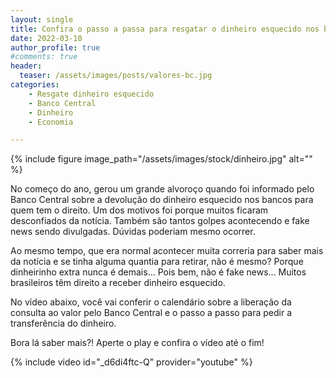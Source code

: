 ```yaml
---
layout: single
title: Confira o passo a passa para resgatar o dinheiro esquecido nos bancos 
date: 2022-03-10 
author_profile: true
#comments: true
header:
  teaser: /assets/images/posts/valores-bc.jpg
categories: 
    - Resgate dinheiro esquecido
    - Banco Central
    - Dinheiro
    - Economia

---
```


{% include figure image_path="/assets/images/stock/dinheiro.jpg" alt=""  %}

No começo do ano, gerou um grande alvoroço quando foi informado pelo Banco Central sobre a devolução do dinheiro esquecido nos bancos para quem tem o direito. Um dos motivos foi porque muitos ficaram desconfiados da notícia. Também são tantos golpes acontecendo e fake news sendo divulgadas. Dúvidas poderiam mesmo ocorrer.

Ao mesmo tempo, que era normal acontecer muita correria para saber mais da notícia e se tinha alguma quantia para retirar, não é mesmo? Porque dinheirinho extra nunca é demais… Pois bem, não é fake news… Muitos brasileiros têm direito a receber dinheiro esquecido.

No vídeo abaixo, você vai conferir o calendário sobre a liberação da consulta ao valor pelo Banco Central e o passo a passo para pedir a transferência do dinheiro.

Bora lá saber mais?! Aperte o play e confira o vídeo até o fim! 

{% include video id="_d6di4ftc-Q" provider="youtube" %}